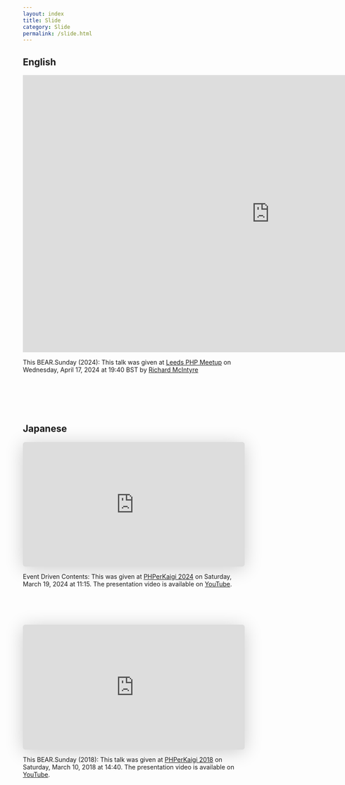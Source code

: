 ```yaml
---
layout: index
title: Slide
category: Slide
permalink: /slide.html
---
```


## English

<iframe width="1120" height="630" src="https://www.youtube.com/embed/QdEnKpDoQeY?si=5K-QaOSt3Ax5-uGX?t=1" title="YouTube video player" frameborder="0" allow="accelerometer; autoplay; clipboard-write; encrypted-media; gyroscope; picture-in-picture; web-share" referrerpolicy="strict-origin-when-cross-origin" allowfullscreen></iframe>

This BEAR.Sunday (2024): This talk was given at [Leeds PHP Meetup](https://www.meetup.com/leedsphp/events/299957228/) on Wednesday, April 17, 2024  at 19:40 BST by [Richard McIntyre](https://www.linkedin.com/in/mackstar/)

<div style="height: 70px;"></div>

## Japanese

<iframe class="speakerdeck-iframe" frameborder="0" src="https://speakerdeck.com/player/47c5a27b4ecc4397bdf0fd58b0cc75fc" title="イベント駆動コンテンツ (a.k.a Webアプリケーションの効率を再定義するBEAR.Sundayの分散キャッシングフレームワーク)" allowfullscreen="true" style="border: 0px; background: padding-box padding-box rgba(0, 0, 0, 0.1); margin: 0px; padding: 0px; border-radius: 6px; box-shadow: rgba(0, 0, 0, 0.2) 0px 5px 40px; width: 100%; height: auto; aspect-ratio: 560 / 315;" data-ratio="1.7777777777777777"></iframe>

Event Driven Contents: This was given at [PHPerKaigi 2024](https://fortee.jp/phperkaigi-2024/proposal/92f5690d-2136-4237-9a4f-371edf188f36) on Saturday, March 19, 2024 at 11:15. The presentation video is available on [YouTube](https://www.youtube.com/embed/GWkoWWXoLko?si=AAnmVNkATJoCr9yP).

<div style="height: 70px;"></div>

<iframe class="speakerdeck-iframe" frameborder="0" src="https://speakerdeck.com/player/ec306ccad9ae41efba80159e0556cbc2" title="BEAR.Sunday (2018)" allowfullscreen="true" style="border: 0px; background: padding-box padding-box rgba(0, 0, 0, 0.1); margin: 0px; padding: 0px; border-radius: 6px; box-shadow: rgba(0, 0, 0, 0.2) 0px 5px 40px; width: 100%; height: auto; aspect-ratio: 560 / 315;" data-ratio="1.7777777777777777"></iframe>

This BEAR.Sunday (2018): This talk was given at [PHPerKaigi 2018](https://phperkaigi.jp/2018/proposal/e2848389-75d3-45e2-9106-85be29f17a87) on Saturday, March 10, 2018 at 14:40. The presentation video is available on  [YouTube](https://youtu.be/mW4a2BKM3Kg?si=rLws309GrnQ3TlCa).
